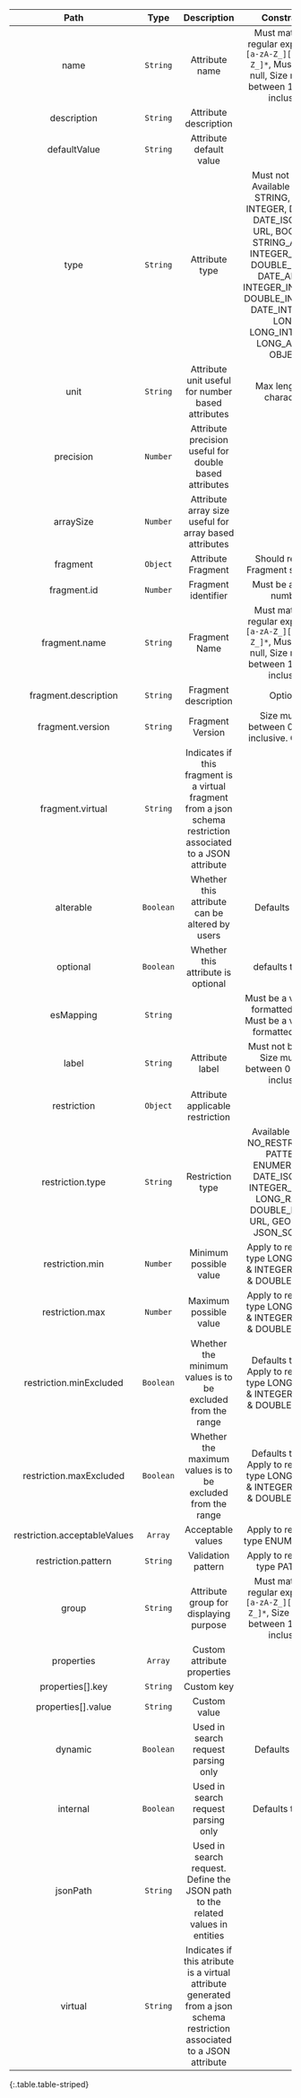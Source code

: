 |Path|Type|Description|Constraints|
|:--:|:--:|:---------:|:---------:|
|name| `String` |Attribute name|Must match the regular expression `[a-zA-Z_][0-9a-zA-Z_]*`, Must not be null, Size must be between 1 and 32 inclusive|
|description| `String` |Attribute description||
|defaultValue| `String` |Attribute default value||
|type| `String` |Attribute type|Must not be null. Available values: STRING, JSON, INTEGER, DOUBLE, DATE_ISO8601, URL, BOOLEAN, STRING_ARRAY, INTEGER_ARRAY, DOUBLE_ARRAY, DATE_ARRAY, INTEGER_INTERVAL, DOUBLE_INTERVAL, DATE_INTERVAL, LONG, LONG_INTERVAL, LONG_ARRAY, OBJECT|
|unit| `String` |Attribute unit useful for number based attributes|Max length: 16 characters|
|precision| `Number` |Attribute precision useful for double based attributes||
|arraySize| `Number` |Attribute array size useful for array based attributes||
|fragment| `Object` |Attribute Fragment|Should respect Fragment structure|
|fragment.id| `Number` |Fragment identifier|Must be a whole number|
|fragment.name| `String` |Fragment Name|Must match the regular expression `[a-zA-Z_][0-9a-zA-Z_]*`, Must not be null, Size must be between 1 and 32 inclusive|
|fragment.description| `String` |Fragment description|Optional|
|fragment.version| `String` |Fragment Version|Size must be between 0 and 16 inclusive. Optional|
|fragment.virtual| `String` |Indicates if this fragment is a virtual fragment from a json schema restriction associated to a JSON attribute||
|alterable| `Boolean` |Whether this attribute can be altered by users|Defaults to true|
|optional| `Boolean` |Whether this attribute is optional|defaults to false|
|esMapping| `String` ||Must be a valid json formatted String. Must be a valid json formatted String|
|label| `String` |Attribute label|Must not be blank, Size must be between 0 and 255 inclusive|
|restriction| `Object` |Attribute applicable restriction||
|restriction.type| `String` |Restriction type|Available values: NO_RESTRICTION, PATTERN, ENUMERATION, DATE_ISO8601, INTEGER_RANGE, LONG_RANGE, DOUBLE_RANGE, URL, GEOMETRY, JSON_SCHEMA|
|restriction.min| `Number` |Minimum possible value|Apply to restriction type LONG_RANGE & INTEGER_RANGE & DOUBLE_RANGE|
|restriction.max| `Number` |Maximum possible value|Apply to restriction type LONG_RANGE & INTEGER_RANGE & DOUBLE_RANGE|
|restriction.minExcluded| `Boolean` |Whether the minimum values is to be excluded from the range|Defaults to false. Apply to restriction type LONG_RANGE & INTEGER_RANGE & DOUBLE_RANGE|
|restriction.maxExcluded| `Boolean` |Whether the maximum values is to be excluded from the range|Defaults to false. Apply to restriction type LONG_RANGE & INTEGER_RANGE & DOUBLE_RANGE|
|restriction.acceptableValues| `Array` |Acceptable values|Apply to restriction type ENUMERATION|
|restriction.pattern| `String` |Validation pattern|Apply to restriction type PATTERN|
|group| `String` |Attribute group for displaying purpose|Must match the regular expression `[a-zA-Z_][0-9a-zA-Z_]*`, Size must be between 1 and 32 inclusive|
|properties| `Array` |Custom attribute properties||
|properties[].key| `String` |Custom key||
|properties[].value| `String` |Custom value||
|dynamic| `Boolean` |Used in search request parsing only|Defaults to true|
|internal| `Boolean` |Used in search request parsing only|Defaults to false|
|jsonPath| `String` |Used in search request. Define the JSON path to the related values in entities||
|virtual| `String` |Indicates if this atribute is a virtual attribute generated from a json schema restriction associated to a JSON attribute||
{:.table.table-striped}
